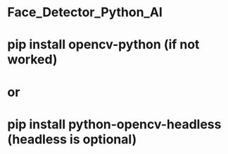 # Face_Detector_Python_AI

# pip install opencv-python    (if not worked)
# or
# pip install python-opencv-headless   (headless is optional)
